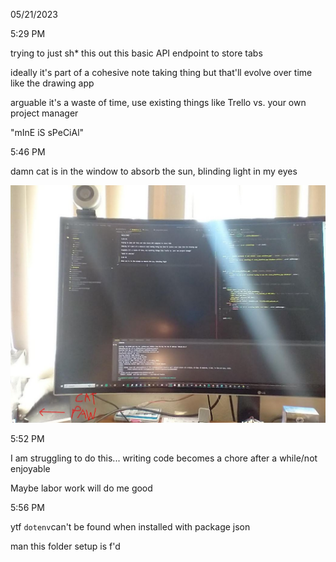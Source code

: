 05/21/2023

5:29 PM

trying to just sh* this out this basic API endpoint to store tabs

ideally it's part of a cohesive note taking thing but that'll evolve over time like the drawing app

arguable it's a waste of time, use existing things like Trello vs. your own project manager

"mInE iS sPeCiAl"

5:46 PM

damn cat is in the window to absorb the sun, blinding light in my eyes

<img src="./devlog_images/cat.JPG"/>

5:52 PM

I am struggling to do this... writing code becomes a chore after a while/not enjoyable

Maybe labor work will do me good

5:56 PM

ytf `dotenv`can't be found when installed with package json

man this folder setup is f'd

